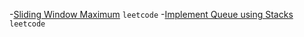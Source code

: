 -[Sliding Window Maximum](https://leetcode.com/problems/sliding-window-maximum/) `leetcode`
-[Implement Queue using Stacks](https://leetcode.com/problems/implement-queue-using-stacks/) `leetcode`
